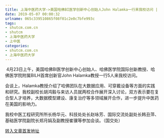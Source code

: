 ```yaml
---
title: 上海中医药大学->美国哈佛BI医学创新中心创始人John Halamka一行来我校访问 | shutcm.com.cn
date: 2019-05-07 00:00:32
urlname: 065c339510865f08f01c2e0c7bfe993c
tags: 
- shutcm.com.cn
- shutcm
- 上海中医药大学
- 上中医
categories:
- shutcm.com.cn
- 上海中医药大学
---
```


 4月23日上午，美国哈佛BI医学创新中心创始人、哈佛医学院国际创新教授、哈佛医学院附属BILH首席创新官John Halamka教授一行5人来我校访问。

会谈上，Halamka教授介绍了哈佛团队在大数据应用、可穿戴设备等方面的实践和研究。我校副校长胡鸿毅与来访人员就两校合作展开深入讨论，双方表示要在复合型人才培养，大数据模型建设、康复治疗等多领域展开合作，进一步提升中医药在美国的影响力。

我校中医工程研究所所长杨华元、科技处处长赵咏芳、国际交流处副处长韩丑萍、基础医学院副院长郑月娟及副教授崔骥等参加会谈。（国交处）

[转入文章首发地址](http://www.shutcm.edu.cn/2019/0425/c973a103193/page.htm)